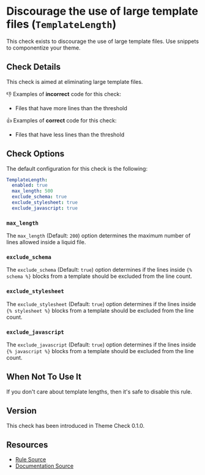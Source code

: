 # Discourage the use of large template files (`TemplateLength`)

This check exists to discourage the use of large template files. Use snippets to componentize your theme.

## Check Details

This check is aimed at eliminating large template files.

:-1: Examples of **incorrect** code for this check:

- Files that have more lines than the threshold

:+1: Examples of **correct** code for this check:

- Files that have less lines than the threshold

## Check Options

The default configuration for this check is the following:

```yaml
TemplateLength:
  enabled: true
  max_length: 500
  exclude_schema: true
  exclude_stylesheet: true
  exclude_javascript: true
```

### `max_length`

The `max_length` (Default: `200`) option determines the maximum number of lines allowed inside a liquid file.

### `exclude_schema`

The `exclude_schema` (Default: `true`) option determines if the lines inside `{% schema %}` blocks from a template should be excluded from the line count.

### `exclude_stylesheet`

The `exclude_stylesheet` (Default: `true`) option determines if the lines inside `{% stylesheet %}` blocks from a template should be excluded from the line count.

### `exclude_javascript`

The `exclude_javascript` (Default: `true`) option determines if the lines inside `{% javascript %}` blocks from a template should be excluded from the line count.

## When Not To Use It

If you don't care about template lengths, then it's safe to disable this rule.

## Version

This check has been introduced in Theme Check 0.1.0.

## Resources

- [Rule Source][codesource]
- [Documentation Source][docsource]

[codesource]: /lib/theme_check/checks/template_length.rb
[docsource]: /docs/checks/template_length.md
